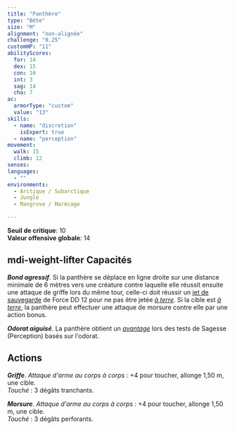 ```yaml
---
title: "Panthère"
type: "Bête"
size: "M"
alignment: "non-alignée"
challenge: "0.25"
customHP: "11"
abilityScores:
  for: 14
  dex: 15
  con: 10
  int: 3
  sag: 14
  cha: 7
ac:
  armorType: "custom"
  value: "13"
skills:
  - name: "discretion"
    isExpert: true
  - name: "perception"
movement:
  walk: 15
  climb: 12
senses:
languages:
  - ""
environments:
  - Arctique / Subarctique
  - Jungle
  - Mangrove / Marécage

---
```

**Seuil de critique**: 10            
**Valeur offensive globale**: 14     
## <v-icon>mdi-weight-lifter</v-icon> Capacités
_**Bond agressif**_. Si la panthère se déplace en ligne droite sur une distance minimale de 6 mètres vers une créature contre laquelle elle réussit ensuite une attaque de griffe lors du même tour, celle-ci doit réussir un [jet de sauvegarde](/utiliser-les-caracteristiques/#jets-de-sauvegarde) de Force DD 12 pour ne pas être jetée [_à terre_](/gerer-la-sante-du-personnage/#a-terre). Si la cible est [_à terre_](/gerer-la-sante-du-personnage/#a-terre), la panthère peut effectuer une attaque de morsure contre elle par une action bonus.

_**Odorat aiguisé**_. La panthère obtient un [_avantage_](/utiliser-les-caracteristiques/#avantage-et-desavantage) lors des tests de Sagesse (Perception) basés sur l'odorat.

## Actions
_**Griffe**_. _Attaque d'arme au corps à corps_ : +4 pour toucher, allonge 1,50 m, une cible.  
_Touché_ : 3 dégâts tranchants.

_**Morsure**_. _Attaque d'arme au corps à corps_ : +4 pour toucher, allonge 1,50 m, une cible.  
_Touché_ : 3 dégâts perforants.
